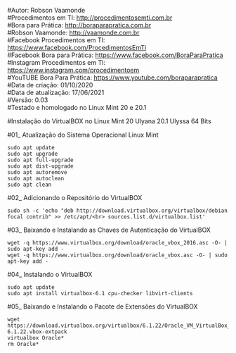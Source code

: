 #Autor: Robson Vaamonde<br>
#Procedimentos em TI: http://procedimentosemti.com.br<br>
#Bora para Prática: http://boraparapratica.com.br<br>
#Robson Vaamonde: http://vaamonde.com.br<br>
#Facebook Procedimentos em TI: https://www.facebook.com/ProcedimentosEmTi<br>
#Facebook Bora para Prática: https://www.facebook.com/BoraParaPratica<br>
#Instagram Procedimentos em TI: https://www.instagram.com/procedimentoem<br>
#YouTUBE Bora Para Prática: https://www.youtube.com/boraparapratica<br>
#Data de criação: 01/10/2020<br>
#Data de atualização: 17/06/2021<br>
#Versão: 0.03<br>
#Testado e homologado no Linux Mint 20 e 20.1

#Instalação do VirtualBOX no Linux Mint 20 Ulyana 20.1 Ulyssa 64 Bits

#01_ Atualização do Sistema Operacional Linux Mint<br>
 
    sudo apt update
    sudo apt upgrade
    sudo apt full-upgrade
    sudo apt dist-upgrade
    sudo apt autoremove
    sudo apt autoclean
    sudo apt clean

#02_ Adicionando o Repositório do VirtualBOX<br>

    sudo sh -c 'echo "deb http://download.virtualbox.org/virtualbox/debian focal contrib" >> /etc/apt/<br> sources.list.d/virtualbox.list'

#03_ Baixando e Instalando as Chaves de Autenticação do VirtualBOX<br>

    wget -q https://www.virtualbox.org/download/oracle_vbox_2016.asc -O- | sudo apt-key add -
    wget -q https://www.virtualbox.org/download/oracle_vbox.asc -O- | sudo apt-key add -

#04_ Instalando o VirtualBOX<br>

    sudo apt update
    sudo apt install virtualbox-6.1 cpu-checker libvirt-clients

#05_ Baixando e Instalando o Pacote de Extensões do VirtualBOX<br>

    wget https://download.virtualbox.org/virtualbox/6.1.22/Oracle_VM_VirtualBox_Extension_Pack-6.1.22.vbox-extpack
    virtualbox Oracle*
    rm Oracle*

